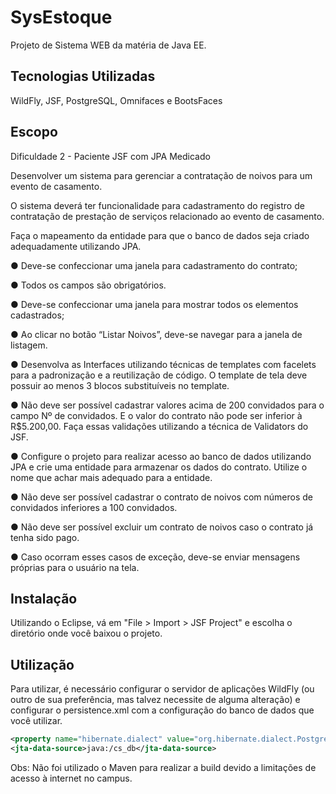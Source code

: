 # SysEstoque

Projeto de Sistema WEB da matéria de Java EE. 

## Tecnologias Utilizadas
WildFly, JSF, PostgreSQL, Omnifaces e BootsFaces

## Escopo

Dificuldade 2 - Paciente JSF com JPA Medicado

Desenvolver um sistema para gerenciar a contratação de noivos para um evento de casamento.

O sistema deverá ter funcionalidade para cadastramento do registro de contratação de prestação de serviços relacionado ao evento de casamento.

Faça  o  mapeamento  da  entidade  para  que  o  banco  de  dados  seja  criado  adequadamente utilizando JPA.

● Deve-se confeccionar uma janela para cadastramento do contrato;

● Todos os campos são obrigatórios. 

● Deve-se confeccionar uma janela para mostrar todos os elementos cadastrados;

● Ao  clicar  no  botão  “Listar  Noivos”, deve-se  navegar  para  a  janela  de  listagem.

● Desenvolva   as   Interfaces   utilizando   técnicas de templates com facelets para   a padronização  e  a  reutilização  de  código.  O template  de  tela  deve  possuir  ao  menos  3 blocos substituíveis no template. 

● Não  deve  ser  possível  cadastrar  valores  acima  de  200  convidados  para  o  campo  Nº  de convidados.  E  o  valor  do  contrato  não  pode  ser  inferior  à  R$5.200,00.  Faça  essas validações utilizando a técnica de Validators do JSF.

● Configure  o  projeto  para  realizar  acesso  ao  banco de  dados  utilizando  JPA  e  crie  uma entidade para armazenar os dados do contrato. Utilize o nome que achar mais adequado para a entidade. 

● Não  deve  ser  possível  cadastrar  o  contrato  de  noivos  com  números  de  convidados inferiores  a  100  convidados. 

● Não  deve  ser  possível excluir  um  contrato  de  noivos  caso  o contrato  já  tenha  sido  pago.  

● Caso  ocorram  esses  casos  de  exceção,  deve-se  enviar mensagens  próprias  para  o  usuário  na  tela.  

## Instalação

Utilizando o Eclipse, vá em "File > Import > JSF Project" e escolha o diretório onde você baixou o projeto.

## Utilização

Para utilizar, é necessário configurar o servidor de aplicações WildFly (ou outro de sua preferência, mas talvez necessite de alguma alteração) e configurar o persistence.xml com a configuração do banco de dados que você utilizar.

```xml
<property name="hibernate.dialect" value="org.hibernate.dialect.PostgreSQL95Dialect" />
<jta-data-source>java:/cs_db</jta-data-source> 
```

Obs: Não foi utilizado o Maven para realizar a build devido a limitações de acesso à internet no campus.
